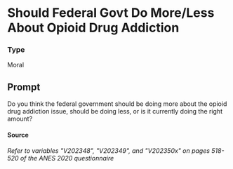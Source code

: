 # Should Federal Govt Do More/Less About Opioid Drug Addiction

### Type
Moral

## Prompt
Do you think the federal government should be doing more about the opioid drug addiction issue, should be doing less, or is it currently doing the right amount?

#### Source
###### *Refer to variables "V202348", "V202349", and "V202350x" on pages 518-520 of the ANES 2020 questionnaire*

